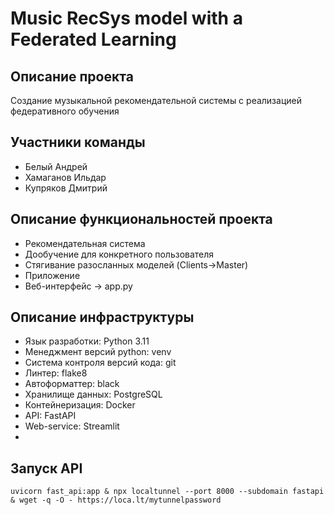 # Music RecSys model with a Federated Learning

## Описание проекта
Создание музыкальной рекомендательной системы с реализацией федеративного обучения

## Участники команды
- Белый Андрей
- Хамаганов Ильдар
- Купряков Дмитрий

## Описание функциональностей проекта
- Рекомендательная система 
- Дообучение для конкретного  пользователя 
- Стягивание разосланных моделей (Clients->Master)
- Приложение 
- Веб-интерфейс -> app.py

## Описание инфраструктуры
- Язык разработки: Python 3.11
- Менеджмент версий python: venv
- Система контроля версий кода: git
- Линтер: flake8
- Автоформаттер: black
- Хранилище данных: PostgreSQL
- Контейнеризация: Docker
- API: FastAPI
- Web-service: Streamlit
- 

## Запуск API
`uvicorn fast_api:app & npx localtunnel --port 8000 --subdomain fastapi & wget -q -O - https://loca.lt/mytunnelpassword`

